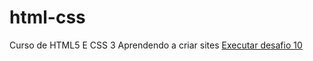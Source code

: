 # html-css
 Curso de HTML5 E CSS 3
 Aprendendo a criar sites
<a href="https://joaoaraujo61.github.io/html-css/desafios/d10/index.html"> Executar desafio 10</a>